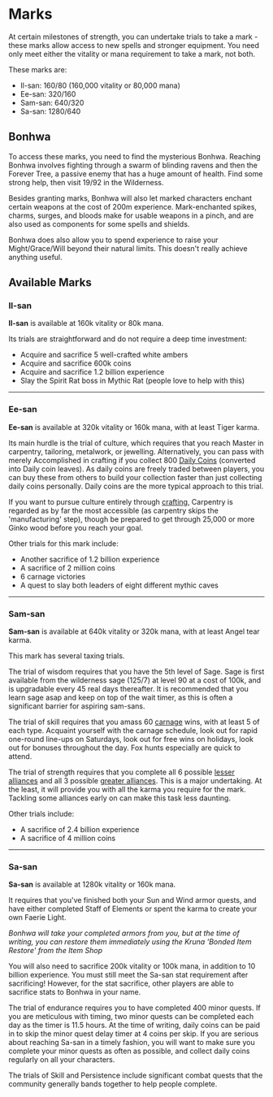 # Marks

At certain milestones of strength, you can undertake trials to take a mark - these marks allow access to new spells and stronger equipment. You need only meet either the vitality or mana requirement to take a mark, not both.

These marks are:

- Il-san: 160/80 (160,000 vitality or 80,000 mana)
- Ee-san: 320/160
- Sam-san: 640/320
- Sa-san: 1280/640

## Bonhwa

To access these marks, you need to find the mysterious Bonhwa. Reaching Bonhwa involves fighting through a swarm of blinding ravens and then the Forever Tree, a passive enemy that has a huge amount of health. Find some strong help, then visit 19/92 in the Wilderness.

Besides granting marks, Bonhwa will also let marked characters enchant certain weapons at the cost of 200m experience.  Mark-enchanted spikes, charms, surges, and bloods make for usable weapons in a pinch, and are also used as components for some spells and shields.

Bonhwa does also allow you to spend experience to raise your Might/Grace/Will beyond their natural limits. This doesn't really achieve anything useful.

## Available Marks

### Il-san

**Il-san** is available at 160k vitality or 80k mana.

Its trials are straightforward and do not require a deep time investment:

- Acquire and sacrifice 5 well-crafted white ambers
- Acquire and sacrifice 600k coins
- Acquire and sacrifice 1.2 billion experience
- Slay the Spirit Rat boss in Mythic Rat (people love to help with this)

---

### Ee-san

**Ee-san** is available at 320k vitality or 160k mana, with at least Tiger karma.

Its main hurdle is the trial of culture, which requires that you reach Master in carpentry, tailoring, metalwork, or jewelling. Alternatively, you can pass with merely Accomplished in crafting if you collect 800 [Daily Coins](economy/daily-coins.md) (converted into Daily coin leaves). As daily coins are freely traded between players, you can buy these from others to build your collection faster than just collecting daily coins personally. Daily coins are the more typical approach to this trial.

If you want to pursue culture entirely through [crafting](economy/crafting.md), Carpentry is regarded as by far the most accessible (as carpentry skips the 'manufacturing' step), though be prepared to get through 25,000 or more Ginko wood before you reach your goal.

Other trials for this mark include:

- Another sacrifice of 1.2 billion experience
- A sacrifice of 2 million coins
- 6 carnage victories
- A quest to slay both leaders of eight different mythic caves

---

### Sam-san

**Sam-san** is available at 640k vitality or 320k mana, with at least Angel tear karma.

This mark has several taxing trials.

The trial of wisdom requires that you have the 5th level of Sage. Sage is first available from the wilderness sage (125/7) at level 90 at a cost of 100k, and is upgradable every 45 real days thereafter. It is recommended that you learn sage asap and keep on top of the wait timer, as this is often a significant barrier for aspiring sam-sans.

The trial of skill requires that you amass 60 [carnage](community/carnage-events.md) wins, with at least 5 of each type. Acquaint yourself with the carnage schedule, look out for rapid one-round line-ups on Saturdays, look out for free wins on holidays, look out for bonuses throughout the day. Fox hunts especially are quick to attend.

The trial of strength requires that you complete all 6 possible [lesser alliances](character/mythic-alliances.md) and all 3 possible [greater alliances](character/mythic-alliances.md). This is a major undertaking. At the least, it will provide you with all the karma you require for the mark. Tackling some alliances early on can make this task less daunting.

Other trials include:

- A sacrifice of 2.4 billion experience
- A sacrifice of 4 million coins

---

### Sa-san

**Sa-san** is available at 1280k vitality or 160k mana.

It requires that you've finished both your Sun and Wind armor quests, and have either completed Staff of Elements or spent the karma to create your own Faerie Light.

*Bonhwa will take your completed armors from you, but at the time of writing, you can restore them immediately using the Kruna 'Bonded Item Restore' from the Item Shop*

You will also need to sacrifice 200k vitality or 100k mana, in addition to 10 billion experience. You must still meet the Sa-san stat requirement after sacrificing! However, for the stat sacrifice, other players are able to sacrifice stats to Bonhwa in your name.

The trial of endurance requires you to have completed 400 minor quests. If you are meticulous with timing, two minor quests can be completed each day as the timer is 11.5 hours. At the time of writing, daily coins can be paid in to skip the minor quest delay timer at 4 coins per skip. If you are serious about reaching Sa-san in a timely fashion, you will want to make sure you complete your minor quests as often as possible, and collect daily coins regularly on all your characters.

The trials of Skill and Persistence include significant combat quests that the community generally bands together to help people complete.
